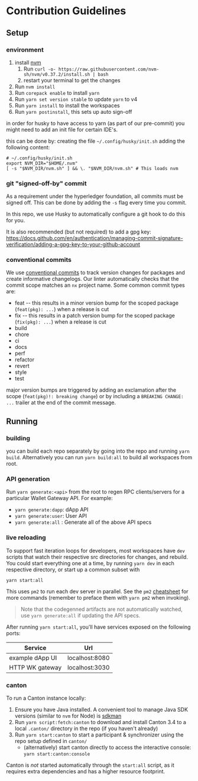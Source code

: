 # Contribution Guidelines

## Setup

### environment

1. install [nvm](https://github.com/nvm-sh/nvm)
    1. Run `curl -o- https://raw.githubusercontent.com/nvm-sh/nvm/v0.37.2/install.sh | bash`
    2. restart your terminal to get the changes
2. Run `nvm install`
3. Run `corepack enable` to install `yarn`
4. Run `yarn set version stable` to update `yarn` to v4
5. Run `yarn install` to install the workspaces
6. Run `yarn postinstall`, this sets up auto sign-off

in order for husky to have access to yarn (as part of our pre-commit) you might need to add an init file for certain IDE's.

this can be done by:
creating the file `~/.config/husky/init.sh`
adding the following content:

```
# ~/.config/husky/init.sh
export NVM_DIR="$HOME/.nvm"
[ -s "$NVM_DIR/nvm.sh" ] && \. "$NVM_DIR/nvm.sh" # This loads nvm
```

### git "signed-off-by" commit

As a requirement under the hyperledger foundation, all commits must be signed off. This can be done by adding the `-s` flag every time you commit.

In this repo, we use Husky to automatically configure a git hook to do this for you.

It is also recommended (but not required) to add a gpg key: https://docs.github.com/en/authentication/managing-commit-signature-verification/adding-a-gpg-key-to-your-github-account

### conventional commits

We use [conventional commits](https://www.conventionalcommits.org/en/v1.0.0/#summary) to track version changes for packages and create informative changelogs. Our linter automatically checks that the commit scope matches an `nx` project name. Some common commit types are:

- feat -- this results in a minor version bump for the scoped package (`feat(pkg): ...`) when a release is cut
- fix -- this results in a patch version bump for the scoped package (`fix(pkg): ...`) when a release is cut
- build
- chore
- ci
- docs
- perf
- refactor
- revert
- style
- test

major version bumps are triggered by adding an exclamation after the scope (`feat(pkg)!: breaking change`) or by including a `BREAKING CHANGE: ...` trailer at the end of the commit message.

## Running

### building

you can build each repo separately by going into the repo and running `yarn build`. Alternatively you can run `yarn build:all` to build all workspaces from root.

### API generation

Run `yarn generate:<api>` from the root to regen RPC clients/servers for a particular Wallet Gateway API. For example:

- `yarn generate:dapp`: dApp API
- `yarn generate:user`: User API
- `yarn generate:all` : Generate all of the above API specs

### live reloading

To support fast iteration loops for developers, most workspaces have `dev` scripts that watch their respective src directories for changes, and rebuild. You could start everything one at a time, by running `yarn dev` in each respective directory, or start up a common subset with

```
yarn start:all
```

This uses `pm2` to run each dev server in parallel. See the `pm2` [cheatsheet](https://pm2.keymetrics.io/docs/usage/quick-start/#cheatsheet) for more commands (remember to preface them with `yarn pm2` when invoking).

> Note that the codegenned artifacts are not automatically watched, use `yarn generate:all` if updating the API specs.

After running `yarn start:all`, you'll have services exposed on the following ports:

| Service         | Url            |
| --------------- | -------------- |
| example dApp UI | localhost:8080 |
| HTTP WK gateway | localhost:3030 |

### canton

To run a Canton instance locally:

1. Ensure you have Java installed. A convenient tool to manage Java SDK versions (similar to `nvm` for Node) is [sdkman](https://sdkman.io/install)
2. Run `yarn script:fetch:canton` to download and install Canton 3.4 to a local `.canton/` directory in the repo (if you haven't already)
3. Run `yarn start:canton` to start a participant & synchronizer using the repo setup defined in `canton/`
    - (alternatively) start canton directly to access the interactive console: `yarn start:canton:console`

Canton is _not_ started automatically through the `start:all` script, as it requires extra dependencies and has a higher resource footprint.
